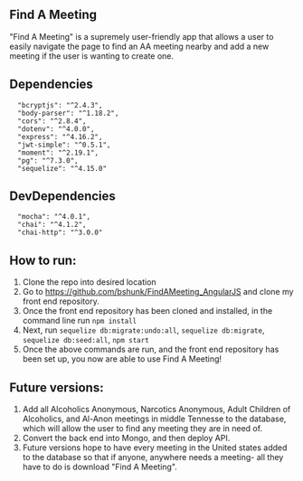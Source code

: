 ## Find A Meeting

"Find A Meeting" is a supremely user-friendly app that allows a user to easily navigate the page to find an AA meeting nearby and add a new meeting if the user is wanting to create one.

## Dependencies  
      "bcryptjs": "^2.4.3",
      "body-parser": "^1.18.2",
      "cors": "^2.8.4",
      "dotenv": "^4.0.0",
      "express": "^4.16.2",
      "jwt-simple": "^0.5.1",
      "moment": "^2.19.1",
      "pg": "^7.3.0",
      "sequelize": "^4.15.0"

 ## DevDependencies
      "mocha": "^4.0.1",
      "chai": "^4.1.2",
      "chai-http": "^3.0.0"

## How to run:

1. Clone the repo into desired location
2. Go to https://github.com/bshunk/FindAMeeting_AngularJS and clone my front end repository.
3. Once the front end repository has been cloned and installed, in the command line run ```npm install```
4. Next, run ```sequelize db:migrate:undo:all```, ```sequelize db:migrate```, ```sequelize db:seed:all```, ```npm start```
5. Once the above commands are run, and the front end repository has been set up, you now are able to use Find A Meeting!


## Future versions:

1. Add all Alcoholics Anonymous, Narcotics Anonymous, Adult Children of Alcoholics, and Al-Anon meetings in middle Tennesse to the database, which will allow the user to find any meeting they are in need of.
2. Convert the back end into Mongo, and then deploy API.
3. Future versions hope to have every meeting in the United states added to the database so that if anyone, anywhere needs a meeting- all they have to do is download "Find A Meeting".
